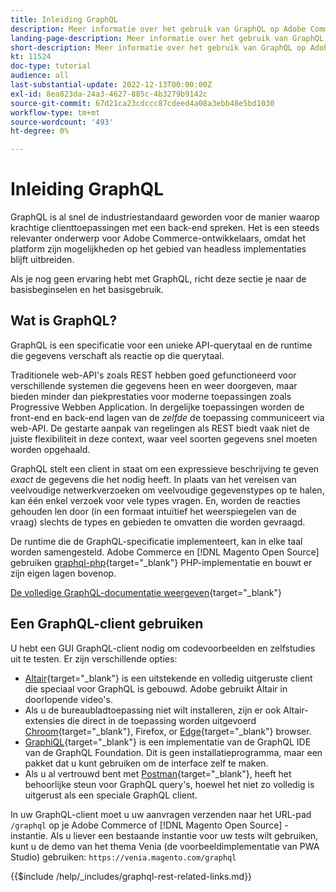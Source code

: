 ```yaml
---
title: Inleiding GraphQL
description: Meer informatie over het gebruik van GraphQL op Adobe Commerce en [!DNL Magento Open Source]. Gebruik GraphQL-oproepen voor GET en POSTEN voor Adobe Commerce en [!DNL Magento Open Source].
landing-page-description: Meer informatie over het gebruik van GraphQL op Adobe Commerce en [!DNL Magento Open Source]. Gebruik GraphQL-oproepen voor GET en POSTEN voor Adobe Commerce en [!DNL Magento Open Source].
short-description: Meer informatie over het gebruik van GraphQL op Adobe Commerce en [!DNL Magento Open Source]. Gebruik GraphQL-oproepen voor GET en POSTEN voor Adobe Commerce en [!DNL Magento Open Source].
kt: 11524
doc-type: tutorial
audience: all
last-substantial-update: 2022-12-13T00:00:00Z
exl-id: 8ea823da-24a3-4627-885c-4b3279b9142c
source-git-commit: 67d21ca23cdccc87cdeed4a08a3ebb48e5bd1030
workflow-type: tm+mt
source-wordcount: '493'
ht-degree: 0%

---
```


# Inleiding GraphQL

GraphQL is al snel de industriestandaard geworden voor de manier waarop krachtige clienttoepassingen met een back-end spreken. Het is een steeds relevanter onderwerp voor Adobe Commerce-ontwikkelaars, omdat het platform zijn mogelijkheden op het gebied van headless implementaties blijft uitbreiden.

Als je nog geen ervaring hebt met GraphQL, richt deze sectie je naar de basisbeginselen en het basisgebruik.

## Wat is GraphQL?

GraphQL is een specificatie voor een unieke API-querytaal en de runtime die gegevens verschaft als reactie op die querytaal.

Traditionele web-API&#39;s zoals REST hebben goed gefunctioneerd voor verschillende systemen die gegevens heen en weer doorgeven, maar bieden minder dan piekprestaties voor moderne toepassingen zoals Progressive Webben Application. In dergelijke toepassingen worden de front-end en back-end lagen van de _zelfde_ de toepassing communiceert via web-API. De gestarte aanpak van regelingen als REST biedt vaak niet de juiste flexibiliteit in deze context, waar veel soorten gegevens snel moeten worden opgehaald.

GraphQL stelt een client in staat om een expressieve beschrijving te geven _exact_ de gegevens die het nodig heeft. In plaats van het vereisen van veelvoudige netwerkverzoeken om veelvoudige gegevenstypes op te halen, kan één enkel verzoek voor vele types vragen. En, worden de reacties gehouden len door (in een formaat intuïtief het weerspiegelen van de vraag) slechts de types en gebieden te omvatten die worden gevraagd.

De runtime die de GraphQL-specificatie implementeert, kan in elke taal worden samengesteld. Adobe Commerce en [!DNL Magento Open Source] gebruiken
[graphql-php](https://webonyx.github.io/graphql-php/){target="_blank"} PHP-implementatie en bouwt er zijn eigen lagen bovenop.

[De volledige GraphQL-documentatie weergeven](https://graphql.org/learn){target="_blank"}

## Een GraphQL-client gebruiken

U hebt een GUI GraphQL-client nodig om codevoorbeelden en zelfstudies uit te testen. Er zijn verschillende opties:

* [Altair](https://altairgraphql.dev/){target="_blank"} is een uitstekende en volledig uitgeruste client die speciaal voor GraphQL is gebouwd. Adobe gebruikt Altair in doorlopende video&#39;s.
* Als u de bureaubladtoepassing niet wilt installeren, zijn er ook Altair-extensies die direct in de toepassing worden uitgevoerd
   [Chroom](https://chrome.google.com/webstore/detail/altair-graphql-client/flnheeellpciglgpaodhkhmapeljopja){target="_blank"}, Firefox, or [Edge](https://microsoftedge.microsoft.com/addons/detail/altair-graphql-client/kpggioiimijgcalmnfnalgglgooonopa){target="_blank"} browser.
* [GraphiQL](https://github.com/graphql/graphiql/tree/main/packages/graphiql){target="_blank"} is een implementatie van de GraphQL IDE van de GraphQL Foundation. Dit is geen installatieprogramma, maar een pakket dat u kunt gebruiken om de interface zelf te maken.
* Als u al vertrouwd bent met [Postman](https://www.postman.com/){target="_blank"}, heeft het behoorlijke steun voor GraphQL query&#39;s, hoewel het niet zo volledig is uitgerust als een speciale GraphQL client.

In uw GraphQL-client moet u uw aanvragen verzenden naar het URL-pad `/graphql` op je Adobe Commerce of [!DNL Magento Open Source] -instantie. Als u liever een bestaande instantie voor uw tests wilt gebruiken, kunt u de demo van het thema Venia (de voorbeeldimplementatie van PWA Studio) gebruiken: `https://venia.magento.com/graphql`

{{$include /help/_includes/graphql-rest-related-links.md}}

